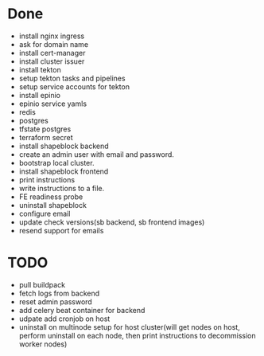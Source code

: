 # Done
- install nginx ingress
- ask for domain name
- install cert-manager
- install cluster issuer
- install tekton
- setup tekton tasks and pipelines
- setup service accounts for tekton
- install epinio
- epinio service yamls
- redis
- postgres
- tfstate postgres
- terraform secret
- install shapeblock backend
- create an admin user with email and password.
- bootstrap local cluster.
- install shapeblock frontend
- print instructions
- write instructions to a file.
- FE readiness probe
- uninstall shapeblock
- configure email
- update check versions(sb backend, sb frontend images)
- resend support for emails

# TODO
- pull buildpack
- fetch logs from backend
- reset admin password
- add celery beat container for backend
- udpate add cronjob on host
- uninstall on multinode setup for host cluster(will get nodes on host, perform uninstall on each node, then print instructions to decommission worker nodes)
